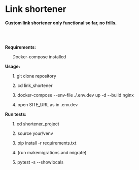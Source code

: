 # Link shortener
<b> Custom link shortener only functional so far, no frills.</b><br>

<br>
<br>

<b>Requirements:</b>
<ul>Docker-compose installed</ul>

<b>Usage:</b>
<ul>1. git clone repository</ul>
<ul>2. cd link_shortener</ul>
<ul>3. docker-compose --env-file ./.env.dev up -d --build nginx</ul>
<ul>4. open SITE_URL as in .env.dev</ul>

<b>Run tests:</b>
<ul>1. cd shortener_project</ul>
<ul>2. source your/venv</ul>
<ul>3. pip install -r requirements.txt</ul>
<ul>4. (run makemigrations and migrate)</ul>
<ul>5. pytest -s --showlocals</ul>
